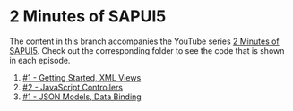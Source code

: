 # 2 Minutes of SAPUI5

The content in this branch accompanies the YouTube series [2 Minutes of SAPUI5](https://www.youtube.com/watch?v=J9NMwsipMkw&list=PL6RpkC85SLQBM78mD6AiJ1vKlSB7OWtUz). Check out the corresponding folder to see the code that is shown in each episode.

1. [#1 - Getting Started, XML Views](/%231)
1. [#2 - JavaScript Controllers](/%232)
1. [#1 - JSON Models, Data Binding](/%233)